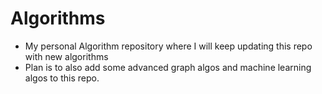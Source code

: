 # Algorithms
- My personal Algorithm repository where I will keep updating this repo with new algorithms
- Plan is to also add some advanced graph algos and  machine learning algos to this repo. 

